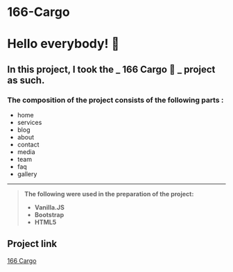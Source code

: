 # 166-Cargo

# Hello everybody! :truck:

## In this project, I took the _ 166 Cargo :bus: _ project as such.

### The composition of the project consists of the following parts :

- home
- services
- blog
- about
- contact
- media
- team
- faq
- gallery

---

> **The following were used in the preparation of the project:**
>
> - **Vanilla.JS**
> - **Bootstrap**
> - **HTML5**

## Project link

[166 Cargo]()
